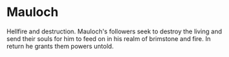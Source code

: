 # Mauloch

Hellfire and destruction. Mauloch's followers seek to destroy the living and send their souls for him to feed on in his realm of brimstone and fire. In return he grants them powers untold.
